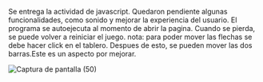 Se entrega la actividad de javascript. Quedaron pendiente algunas funcionalidades, como sonido y mejorar la experiencia del usuario.
El programa se autoejecuta al momento de abrir la pagina. Cuando se pierda, se puede volver a reiniciar el juego.
nota: para poder mover las flechas se debe hacer click en el tablero. Despues de esto, se pueden mover las dos barras.Este es un aspecto por mejorar.

![Captura de pantalla (50)](https://user-images.githubusercontent.com/87629866/142721672-787cbaa4-c008-4735-9e00-30b4c7c0315d.png)
